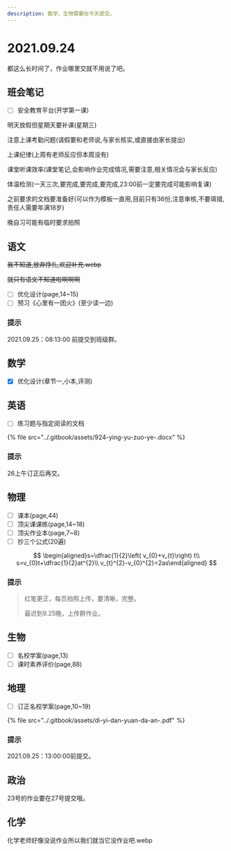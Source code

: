 ```yaml
---
description: 数学、生物需要在今天提交。
---
```


# 2021.09.24

都这么长时间了，作业哪里交就不用说了吧。

## 班会笔记

* [ ] 安全教育平台\(开学第一课\)

明天放假但星期天要补课\(星期三\)

注意上课考勤问题\(请假要和老师说,与家长核实,或直接由家长提出\)

上课纪律\(上周有老师反应但本周没有\)

课堂听课效率\(课堂笔记,会影响作业完成情况,需要注意,相关情况会与家长反应\)

体温检测\(一天三次,要完成,要完成,要完成,23:00前一定要完成可能影响复课\)

之前要求的文档要准备好\(可以作为模板一直用,目前只有36份,注意审核,不要填错,责任人需要年满18岁\)

晚自习可能有临时要求拍照

## 语文

~~我不知道,放弃挣扎,欢迎补充.webp~~

~~就只有语文不知道啦啊啊啊~~

* [ ] 优化设计\(page,14~15\)
* [ ] 预习《心里有一团火》\(至少读一边\)

### 提示

2021.09.25：08:13:00 前提交到班级群。

## 数学

* [x] 优化设计\(章节一,小本,评测\)

## 英语

* [ ] 练习题与指定阅读的文档

{% file src="../.gitbook/assets/924-ying-yu-zuo-ye-.docx" %}

### 提示

26上午订正后再交。

## 物理

* [ ] 课本\(page,44\)
* [ ] 顶尖课课练\(page,14~18\)
* [ ] 顶尖作业本\(page,7~8\)
* [ ] 抄三个公式\(20遍\)

$$
\begin{aligned}s=\dfrac{1}{2}\left( v_{0}+v_{t}\right) t\\
s=v_{0}t+\dfrac{1}{2}at^{2}\\
v_{t}^{2}-v_{0}^{2}=2as\end{aligned}
$$

### 提示

> 红笔更正，每页拍照上传，要清晰，完整。
>
> 最迟到9.25晚，上传群作业。

## 生物

* [ ] 名校学案\(page,13\)
* [ ] 课时素养评价\(page,88\)

## 地理

* [ ] 订正名校学案\(page,10~19\)

{% file src="../.gitbook/assets/di-yi-dan-yuan-da-an-.pdf" %}

### 提示

2021.09.25：13:00:00前提交。

## 政治

23号的作业要在27号提交哦。

## 化学

化学老师好像没说作业所以我们就当它没作业吧.webp

